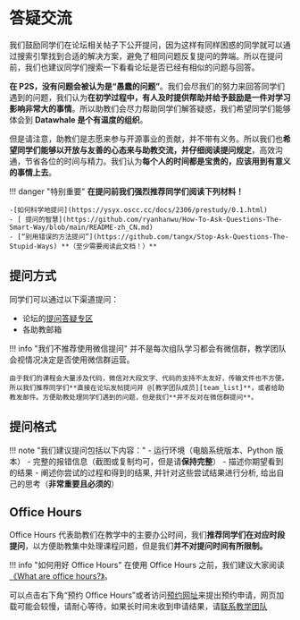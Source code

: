 # 答疑交流

我们鼓励同学们在论坛相关帖子下公开提问，因为这样有同样困惑的同学就可以通过搜索引擎找到合适的解决方案，避免了相同问题反复提问的弊端。所以在提问前，我们也建议同学们搜索一下看看论坛是否已经有相似的问题与回答。

**在 P2S，没有问题会被认为是“愚蠢的问题”**。我们会尽我们的努力来回答同学们遇到的问题，我们认为**在初学过程中，有人及时提供帮助并给予鼓励是一件对学习影响非常大的事情**。所以助教们会尽力帮助同学们解答疑惑，我们希望同学们能够体会到 **Datawhale 是个有温度的组织**。

但是请注意，助教们是志愿来参与开源事业的贡献，并不带有义务。所以我们也**希望同学们能够以开放与友善的心态来与助教交流，并仔细阅读提问规定**，高效沟通，节省各位的时间与精力。我们认为**每个人的时间都是宝贵的，应该用到有意义的事情上去**。

!!! danger "特别重要"
    **在提问前我们强烈推荐同学们阅读下列材料！**

    -[如何科学地提问](https://ysyx.oscc.cc/docs/2306/prestudy/0.1.html)
    - [ 提问的智慧](https://github.com/ryanhanwu/How-To-Ask-Questions-The-Smart-Way/blob/main/README-zh_CN.md)
    - [“别用错误的方法提问”](https://github.com/tangx/Stop-Ask-Questions-The-Stupid-Ways) **（至少需要阅读此文档！）**

## 提问方式

同学们可以通过以下渠道提问：

- 论坛的[提问答疑专区](https://github.com/datawhalechina/learn-python-the-smart-way-v2/discussions/categories/%E6%8F%90%E9%97%AE%E7%AD%94%E7%96%91)
- 各助教邮箱

!!! info "我们不推荐使用微信提问"
    并不是每次组队学习都会有微信群，教学团队会视情况决定是否使用微信群运营。

    由于我们的课程会大量涉及代码，微信对大段文字、代码的支持不太友好，传输文件也不方便，所以我们推荐同学们**直接在论坛发帖提问并 @[教学团队成员][team_list]**，或者给助教发邮件。方便助教处理同学们遇到的问题，但是我们**并不反对在微信群提问**。

## 提问格式

!!! note "我们建议提问包括以下内容："
    - 运行环境（电脑系统版本、Python 版本）
    - 完整的报错信息（截图或复制均可，但是请**保持完整**）
    - 描述你期望看到的结果
    - 阐述你尝试的过程和得到的结果, 并针对这些尝试结果进行分析, 给出自己的思考（**非常重要且必须的**）

## Office Hours

Office Hours 代表助教们在教学中的主要办公时间，我们**推荐同学们在对应时段提问**，以方便助教集中处理课程问题，但是我们**并不对提问时间有所限制。**

!!! info "如何用好 Office Hours"
    在使用 Office Hours 之前，我们建议大家阅读 [《What are office hours?》](https://lsc.cornell.edu/wp-content/uploads/2015/10/What-Are-Office-Hours.pdf)。

可以点击右下角“预约 Office Hours”或者访问[预约网址](https://cal.com/learn-python-the-smart-way/p2s-office-hours)来提出预约申请，网页加载可能会较慢，请耐心等待，如果长时间未收到申请结果，请[联系教学团队](mailto:learn.python.the.smart.way@gmail.com)

<!-- Cal floating-popup embed code begins -->
<script type="text/javascript">
  (function (C, A, L) { let p = function (a, ar) { a.q.push(ar); }; let d = C.document; C.Cal = C.Cal || function () { let cal = C.Cal; let ar = arguments; if (!cal.loaded) { cal.ns = {}; cal.q = cal.q || []; d.head.appendChild(d.createElement("script")).src = A; cal.loaded = true; } if (ar[0] === L) { const api = function () { p(api, arguments); }; const namespace = ar[1]; api.q = api.q || []; typeof namespace === "string" ? (cal.ns[namespace] = api) && p(api, ar) : p(cal, ar); return; } p(cal, ar); }; })(window, "https://app.cal.com/embed/embed.js", "init");
Cal("init", "p2s-office-hours", {origin:"https://cal.com"});

  Cal.ns["p2s-office-hours"]("floatingButton", {"calLink":"learn-python-the-smart-way/p2s-office-hours","hideButtonIcon":false,"buttonText":"预约 Office Hours"});
  Cal.ns["p2s-office-hours"]("ui", {"styles":{"branding":{"brandColor":"#000000"}},"hideEventTypeDetails":false,"layout":"month_view"});
  </script>
  <!-- Cal floating-popup embed code ends -->
